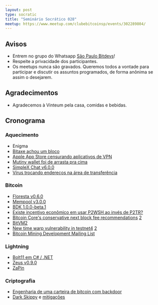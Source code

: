 ```yaml
---
layout: post
type: socratic
title: "Seminário Socrático 028"
meetup: https://www.meetup.com/clubebitcoinsp/events/302289804/
---
```


## Avisos

- Entrem no grupo do Whatsapp [São Paulo Bitdevs](https://chat.whatsapp.com/HiaPqjmUqER5djFPR1Yl3T)!
- Respeite a privacidade dos participantes.
- Os meetups nunca são gravados. Queremos todos a vontade para participar e discutir os assuntos programados, de forma anônima se assim o desejarem.

## Agradecimentos

- Agradecemos à Vinteum pela casa, comidas e bebidas.

## Cronograma

### Aquecimento

- Enigma
- [Bitaxe achou um bloco](https://mempool.space/tx/fe75e7d6e9f1c73f77c3dbeddd911dc6fbb8bcf98b7a37fec1820adba989e378)
- [Apple App Store censurando aplicativos de VPN](https://x.com/protonvpn/status/1825181045035074016)
- [Mutiny wallet foi de arrasta pra cima](https://blog.mutinywallet.com/mutiny-wallet-is-shutting-down/)
- [SimpleX Chat v6.0.0](https://www.nobsbitcoin.com/simplex-chat-v6-0/)
- [Vírus trocando endereços na área de transferência](https://x.com/SandLabs_21/status/1820311557269594463)

### Bitcoin

- [Floresta v0.6.0](https://medium.com/vinteum-org/floresta-update-simplifying-bitcoin-node-integration-for-wallets-6886ea7c975c)
- [Mempool v3.0.0](https://x.com/mempool/status/1828057401968533629)
- [BDK 1.0.0-beta.1](https://github.com/bitcoindevkit/bdk/releases/tag/v1.0.0-beta.1)
- [Existe incentivo econômico em usar P2WSH ao invés de P2TR?](https://bitcoin.stackexchange.com/questions/123500/is-there-an-economic-incentive-to-use-p2wsh-over-p2tr)
- [Bitcoin Core's conservative next block fee recommendations](https://x.com/mononautical/status/1826679495568564677) [2](https://x.com/mononautical/status/1826604180251050388)
- [BitVM2](https://bitvm.org/bitvm_bridge.pdf)
- [New time warp vulnerability in testnet4](https://delvingbitcoin.org/t/zawy-s-alternating-timestamp-attack/1062) [2](https://bitcoinops.org/en/newsletters/2024/08/16/)
- [Bitcoin Mining Development Mailing List](https://groups.google.com/g/bitcoinminingdev/about)

### Lightning

- [Bolt11 em C# / .NET](https://x.com/ngoline/status/1828193300546724236)
- [Zeus v0.9.0](https://github.com/ZeusLN/zeus/releases/tag/v0.9.0)
- [ZaPin](https://github.com/MiguelMedeiros/zapin.me)

### Criptografia

- [Engenharia de uma carteira de bitcoin com backdoor](https://www.usenix.org/system/files/woot24-scott.pdf)
- [Dark Skippy](https://darkskippy.com/) e [mitigações](https://x.com/nunchuk_io/status/1820710359780704557)

